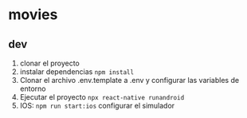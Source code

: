 
# movies

## dev

1. clonar el proyecto
2. instalar dependencias `npm install`
3. Clonar el archivo .env.template a .env y configurar las variables de entorno
4. Ejecutar el proyecto `npx react-native runandroid`
5. IOS: `npm run start:ios` configurar el simulador